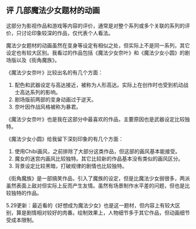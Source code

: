 ## 评 几部魔法少女题材的动画

这部分为影视作品和游戏等内容的评价，通常是对整个系列或多个关联的系列的评价，只讨论印象较深的作品，仅代表个人看法。

魔法少女题材的动画虽然在变身等设定有相似之处，但实际上不是同一系列，其它设定也有较大区别。我看过的作品包括《魔法少女奈叶》和《魔法少女小圆》的剧场版以及《街角魔族》。

《魔法少女奈叶》比较出名的有几个方面：
1. 配色和武器设定与高达接近，被称为人形高达。实际上在创作时也受到机动战士高达系列的影响。
2. 剧场版前两部的变身动画过于逆天。
3. 奈叶因作战风格被称为暴君。

《魔法少女奈叶》也是我在这部分中最喜欢的作品，主要原因也是武器设定比较独特。

《魔法少女小圆》给我留下深刻印象的有几个方面：
1. 使用Chibi画风，之前排除了大部分这类作品，但这部的画风基本能接受。
2. 魔女的迷宫内画风比较独特。其它比较新的作品基本没有类似的画风区分。
3. 背景设定比较黑暗，打破规律的剧情也比较独特。

《街角魔族》是一部搞笑作品，引入了魔族的设定，但是比魔法少女弱很多，两派虽然表面上敌对但实际上反而产生友情。虽然有场景制作水平差的问题，但也是比较独特的作品。

5.29更新：最近看的《好想成为魔法少女》也是这一题材，但内容上有较大区别，算是剧情相对较好的肉番。绘制效果上，人物细节多于其它作品，但动画细节受成本限制。